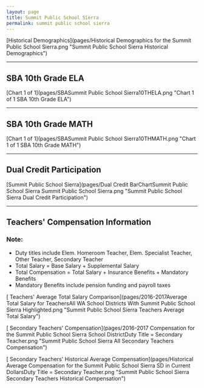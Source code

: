 ```yaml
---
layout: page
title: Summit Public School Sierra
permalink: summit public school sierra
---
```



[Historical Demographics](pages/Historical Demographics for the Summit Public School Sierra.png "Summit Public School Sierra Historical Demographics")

___

## SBA 10th Grade ELA

[Chart 1 of 1](pages/SBASummit Public School Sierra10THELA.png "Chart 1 of 1 SBA 10th Grade ELA")


___

## SBA 10th Grade MATH

[Chart 1 of 1](pages/SBASummit Public School Sierra10THMATH.png "Chart 1 of 1 SBA 10th Grade MATH")


___

## Dual Credit Participation

[Summit Public School Sierra](pages/Dual Credit BarChartSummit Public School Sierra Summit Public School Sierra.png "Summit Public School Sierra Dual Credit Participation")


___

## Teachers' Compensation Information
### Note:
- Duty titles include Elem. Homeroom Teacher, Elem. Specialist Teacher, Other Teacher, Secondary Teacher
- Total Salary = Base Salary + Supplemental Salary
- Total Compensation = Total Salary + Insurance Benefits + Mandatory Benefits
- Mandatory Benefits include pension funding and payroll taxes

[ Teachers' Average Total Salary Comparison](pages/2016-2017Average Total Salary for TeachersAll WA School Districts With Summit Public School Sierra Highlighted.png "Summit Public School Sierra Teachers Average Total Salary")

[ Secondary Teachers' Compensation](pages/2016-2017 Compensation for the Summit Public School Sierra School DistrictDuty Title = Secondary Teacher.png "Summit Public School Sierra All Secondary Teachers Compensation")

[ Secondary Teachers' Historical Average Compensation](pages/Historical Average Compensation for the Summit Public School Sierra SD in Current DollarsDuty Title = Secondary Teacher.png "Summit Public School Sierra Secondary Teachers Historical Compensation")

